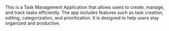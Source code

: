 This is a Task Management Application that allows users to create, manage, and track tasks efficiently. The app includes features such as task creation, editing, categorization, and prioritization. It is designed to help users stay organized and productive.
